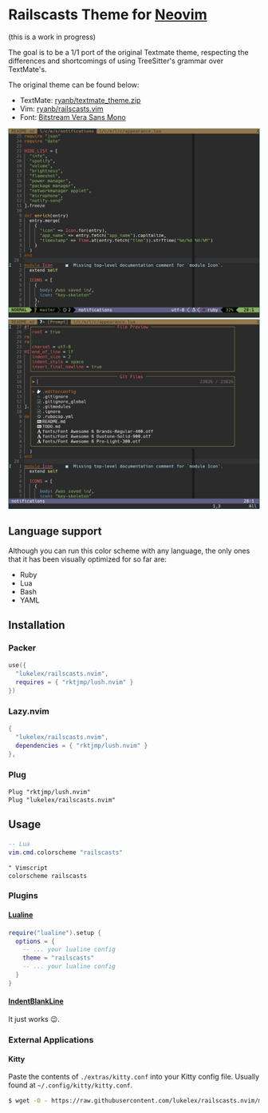 # Railscasts Theme for [Neovim](https://neovim.io/)

(this is a work in progress)

The goal is to be a 1/1 port of the original Textmate theme,
respecting the differences and shortcomings of using TreeSitter's
grammar over TextMate's.

The original theme can be found below:

* TextMate: [ryanb/textmate_theme.zip](http://media.railscasts.com/resources/textmate_theme.zip)
* Vim: [ryanb/railscasts.vim](https://github.com/ryanb/dotfiles/blob/997d6caa218d41cdc23e8dda3953d2fd93af2740/vim/colors/railscasts.vim)
* Font: [Bitstream Vera Sans Mono](https://www.fontmirror.com/bitstream-vera-sans-mono)

![railscasts/ruby.png](./screenshots/ruby.png)
![railscasts/telescope.png](./screenshots/telescope.png)

## Language support

Although you can run this color scheme with any language, the only
ones that it has been visually optimized for so far are:

* Ruby
* Lua
* Bash
* YAML

## Installation

### Packer

```lua
use({
  "lukelex/railscasts.nvim",
  requires = { "rktjmp/lush.nvim" }
})
```

### Lazy.nvim

```lua
{
  "lukelex/railscasts.nvim",
  dependencies = { "rktjmp/lush.nvim" }
},
```

### Plug

```vim
Plug "rktjmp/lush.nvim"
Plug "lukelex/railscasts.nvim"
```

## Usage

```lua
-- Lua
vim.cmd.colorscheme "railscasts"
```

```vim
" Vimscript
colorscheme railscasts
```

### Plugins

#### [Lualine](https://github.com/nvim-lualine/lualine.nvim)

```lua
require("lualine").setup {
  options = {
    -- ... your lualine config
    theme = "railscasts"
    -- ... your lualine config
  }
}
```

#### [IndentBlankLine](https://github.com/lukas-reineke/indent-blankline.nvim)

It just works :wink:.

### External Applications

#### Kitty

Paste the contents of `./extras/kitty.conf` into your Kitty
config file. Usually found at `~/.config/kitty/kitty.conf`.

```sh
$ wget -O - https://raw.githubusercontent.com/lukelex/railscasts.nvim/main/extras/kitty.conf >> ~/.config/kitty/kitty.conf
```
